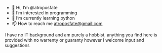 - 👋 Hi, I’m @atroposfate
- 👀 I’m interested in programming
- 🌱 I’m currently learning python
- 📫 How to reach me atroposfate@gmail.com

I have no IT background and am purely a hobbist, anything you find here is provided with no warrenty or guaranty however I welcome input and suggestions

<!---
atroposfate/atroposfate is a ✨ special ✨ repository because its `README.md` (this file) appears on your GitHub profile.
You can click the Preview link to take a look at your changes.
--->
